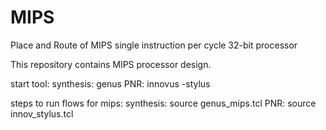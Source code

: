 # MIPS
Place and Route of MIPS single instruction per cycle 32-bit processor

This repository contains MIPS processor design.

start tool:	synthesis:
			genus 
		PNR:
			innovus -stylus
			
steps to run flows for mips:
		synthesis:
			source genus_mips.tcl
		PNR:
			source innov_stylus.tcl
